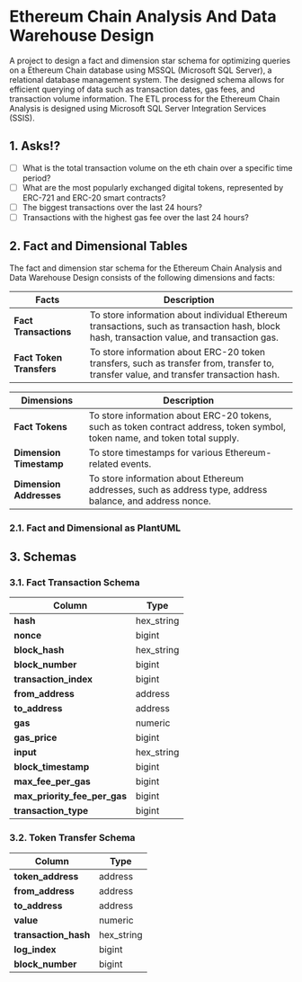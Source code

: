 # Ethereum Chain Analysis And Data Warehouse Design
A project to design a fact and dimension star schema for optimizing queries on a Ethereum Chain database using MSSQL (Microsoft SQL Server), a relational database management system.
The designed schema allows for efficient querying of data such as transaction dates, gas fees, and transaction volume information.
The ETL process for the Ethereum Chain Analysis is designed using Microsoft SQL Server Integration Services (SSIS).

## 1. Asks!?
- [ ] What is the total transaction volume on the eth chain over a specific time period?
- [ ] What are the most popularly exchanged digital tokens, represented by ERC-721 and ERC-20 smart contracts?
- [ ] The biggest transactions over the last 24 hours?
- [ ] Transactions with the highest gas fee over the last 24 hours?

## 2. Fact and Dimensional Tables
The fact and dimension star schema for the Ethereum Chain Analysis and Data Warehouse Design consists of the following dimensions and facts:

| **Facts**           | **Description**                                                                                                                                |
|--------------------------|--------------------------------------------------------------------------------------------------------|
| **Fact Transactions** | To store information about individual Ethereum transactions, such as transaction hash, block hash, transaction value, and transaction gas. |
| **Fact Token Transfers** | To store information about ERC-20 token transfers, such as transfer from, transfer to, transfer value, and transfer transaction hash. |

| **Dimensions**           | **Description**                                                                                        |
|--------------------------|--------------------------------------------------------------------------------------------------------|
| **Fact Tokens**       | To store information about ERC-20 tokens, such as token contract address, token symbol, token name, and token total supply. |
| **Dimension Timestamp** | To store timestamps for various Ethereum-related events. |
| **Dimension Addresses** | To store information about Ethereum addresses, such as address type, address balance, and address nonce.|

### 2.1. Fact and Dimensional as PlantUML

## 3. Schemas
### 3.1. Fact Transaction Schema
| **Column** | **Type**|
|----------|-------------|
| **hash** | hex_string |
| **nonce** | bigint |
| **block_hash** | hex_string |
| **block_number** | bigint |
| **transaction_index** | bigint |
| **from_address** | address |
| **to_address** | address |
| **gas** | numeric |
| **gas_price** | bigint |
| **input** | hex_string |
| **block_timestamp** | bigint|
| **max_fee_per_gas** | bigint |
| **max_priority_fee_per_gas** | bigint |
| **transaction_type** | bigint |
### 3.2. Token Transfer Schema
| **Column**       | **Type**    |
| --------------   | ----------- |
| **token_address**| address |
| **from_address** | address |
| **to_address**   | address |
| **value**        | numeric |
| **transaction_hash** | hex_string |
| **log_index**    | bigint   |
| **block_number** | bigint   |
